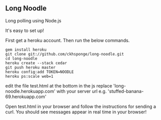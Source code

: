 Long Noodle
-----------

Long polling using Node.js

It's easy to set up!

First get a heroku account. Then run the below commands.

    gem install heroku
    git clone git://github.com/ckhsponge/long-noodle.git
    cd long-noodle
    heroku create --stack cedar
    git push heroku master
    heroku config:add TOKEN=NOODLE
    heroku ps:scale web=1

edit the file test.html
at the bottom in the js replace 'long-noodle.herokuapp.com' with your server url e.g. 'stuffed-banana-69.herokuapp.com'

Open test.html in your browser and follow the instructions for sending a curl. You should see messages appear in real time in your browser!
